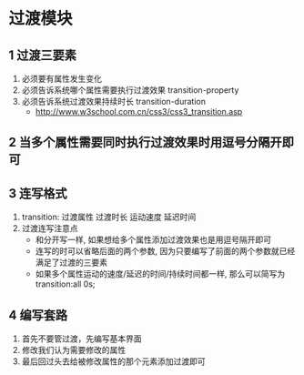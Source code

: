 # 过渡模块
## 1 过渡三要素
1. 必须要有属性发生变化
2. 必须告诉系统哪个属性需要执行过渡效果  transition-property
3. 必须告诉系统过渡效果持续时长   transition-duration
    + http://www.w3school.com.cn/css3/css3_transition.asp

## 2 当多个属性需要同时执行过渡效果时用逗号分隔开即可

## 3 连写格式
1. transition: 过渡属性 过渡时长 运动速度 延迟时间
2. 过渡连写注意点
    + 和分开写一样, 如果想给多个属性添加过渡效果也是用逗号隔开即可
    + 连写的时可以省略后面的两个参数, 因为只要编写了前面的两个参数就已经满足了过渡的三要素
    + 如果多个属性运动的速度/延迟的时间/持续时间都一样, 那么可以简写为 transition:all 0s;
    
## 4 编写套路
1. 首先不要管过渡，先编写基本界面
2. 修改我们认为需要修改的属性
3. 最后回过头去给被修改属性的那个元素添加过渡即可    